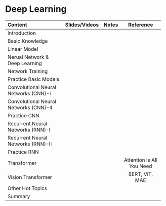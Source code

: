 # Deep Learning

 | Content                   | Slides/Videos   | Notes | Reference |
 |:-----------               |:----------------:|:----------------:|:----------------:|   
 | Introduction                   | |  |  |
 | Basic Knowledge                | |  |  |
 | Linear Model                   | |  |  |
 | Nerual Network & Deep Learning | |  |  |
 | Network Training               | |  |  |
 | Practice Basic Models          | |  |  |
 | Convolutional Neural Networks (CNN)-I  | |  |  |
 | Convolutional Neural Networks (CNN)-II | |  |  |
 | Practice CNN                   | |  |  |
 | Recurrent Neural Networks (RNN)-I   | |  |  |
 | Recurrent Neural Networks (RNN)-II  | |  |  |
 | Practice RNN                   | |  |  |
 | Transformer                    | |  |Attention is All You Need |
 | Vision Transformer             | |  |BERT, ViT, MAE|
 | Other Hot Topics               | |  |  |
 | Summary                        | |  |  |
